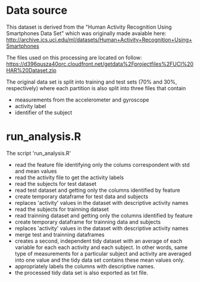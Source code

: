 # Data source

This dataset is derived from the "Human Activity Recognition Using Smartphones Data Set" which
was originally made avaiable here: 
http://archive.ics.uci.edu/ml/datasets/Human+Activity+Recognition+Using+Smartphones

The files used on this processing are located on follow:
https://d396qusza40orc.cloudfront.net/getdata%2Fprojectfiles%2FUCI%20HAR%20Dataset.zip 

The original data set is split into training and test sets (70% and 30%, respectively) where each
partition is also split into three files that contain 
- measurements from the accelerometer and gyroscope
- activity label
- identifier of the subject


# run_analysis.R

The script 'run_analysis.R'

- read the feature file identifying only the colums correspondent with std and mean values
- read the activity file to get the activity labels
- read the subjects for test dataset
- read test dataset and getting only the columns identified by feature
- create temporary dataframe for test data and subjects
- replaces 'activity' values in the dataset with descriptive activity names
- read the subjects for trainning dataset
- read trainning dataset and getting only the columns identified by feature
- create temporary dataframe for trainning data and subjects
- replaces 'activity' values in the dataset with descriptive activity names
- merge test and trainning dataframes
- creates a second, independent tidy dataset with an average of each variable
  for each each activity and each subject. In other words, same type of
  measurements for a particular subject and activity are averaged into one value
  and the tidy data set contains these mean values only.
- appropriately labels the columns with descriptive names.
- the processed tidy data set is also exported as txt file.


